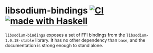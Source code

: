 # libsodium-bindings [![CI](https://github.com/haskell-cryptography/libsodium-bindings/actions/workflows/libsodium-bindings.yml/badge.svg)](https://github.com/haskell-cryptography/libsodium-bindings/actions/workflows/libsodium-bindings.yml) [![made with Haskell](https://img.shields.io/badge/Made%20in-Haskell-%235e5086?logo=haskell&style=flat-square)](https://haskell.org)

`libsodium-bindings` exposes a set of FFI bindings from the `libsodium-1.0.18-stable` library.
It has no other dependency than `base`, and the documentation is strong enough to stand alone.
